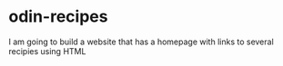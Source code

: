 # odin-recipes

I am going to build a website that has a homepage with links to several recipies using HTML